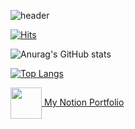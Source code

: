 ![header](https://capsule-render.vercel.app/api?type=waving&color=B897FF&height=400&section=header&text=jukangpark%20🌏&fontSize=90&fontColor=ffffff)

[![Hits](https://hits.seeyoufarm.com/api/count/incr/badge.svg?url=https%3A%2F%2Fgithub.com%2Fgjbae1212%2Fhit-counter&count_bg=%23B897FF&title_bg=%23BE3DD9&icon=github.svg&icon_color=%23E7E7E7&title=visit&edge_flat=false)](https://hits.seeyoufarm.com)



![Anurag's GitHub stats](https://github-readme-stats.vercel.app/api?username=jukangpark&show_icons=true&theme=cobalt)

[![Top Langs](https://github-readme-stats.vercel.app/api/top-langs/?username=jukangpark&layout=compact&theme=cobalt)](https://github.com/anuraghazra/github-readme-stats)

<a href="https://www.notion.so/0ff8ff9bbec047eba25c43ae328c1d88">
  <img align="center" src="https://www.techm.kr/news/photo/202003/img_7993_0.png" width="50px" />
  My Notion Portfolio
</a>
